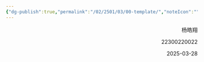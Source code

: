 ```yaml
---
{"dg-publish":true,"permalink":"/02/2501/03/00-template/","noteIcon":"","created":"2025-04-06T20:26","updated":"2025-07-01T13:38"}
---
```


<p align="right">杨皓翔</p>
<p align="right">22300220022</p>
<p align="right">2025-03-28</p>
